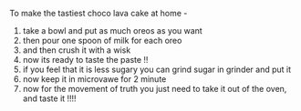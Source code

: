 To make the tastiest choco lava cake at home -
1) take a bowl and put as much oreos as you want
2) then pour one spoon of milk for each oreo
3) and then crush it with a wisk
4) now its ready to taste the paste  !!
5) if you feel that it is less sugary you can grind sugar in grinder and put it 
6) now keep it in microvawe for 2 minute
7) now for the movement of truth you just need to take it out of the oven, and taste it !!!!